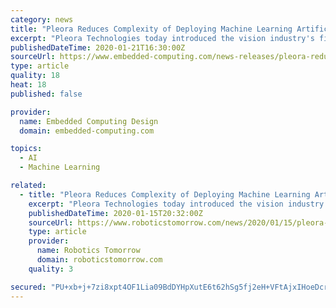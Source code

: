 ```yaml
---
category: news
title: "Pleora Reduces Complexity of Deploying Machine Learning Artificial Intelligence for Quality Inspection"
excerpt: "Pleora Technologies today introduced the vision industry's first artificial intelligence (AI) platform that simplifies the deployment of advanced machine learning capabilities to improve the reliability and lower the cost of visual quality inspection. The company will be demonstrating its new embedded AI Gateway at SPIE Photonics West 2020 ..."
publishedDateTime: 2020-01-21T16:30:00Z
sourceUrl: https://www.embedded-computing.com/news-releases/pleora-reduces-complexity-of-deploying-machine-learning-artificial-intelligence-for-quality-inspection
type: article
quality: 18
heat: 18
published: false

provider:
  name: Embedded Computing Design
  domain: embedded-computing.com

topics:
  - AI
  - Machine Learning

related:
  - title: "Pleora Reduces Complexity of Deploying Machine Learning Artificial Intelligence for Quality Inspection"
    excerpt: "Pleora Technologies today introduced the vision industry's first artificial intelligence (AI) platform that simplifies the deployment of ... Venture Capital-as-a-Service (VCaaS) How to Make Autonomous Driving Safe 5 More Ways Robots Keep People Safe British Airways Deploys Drones For Inventory Counts At Its Air Cargo Company Robots on the ..."
    publishedDateTime: 2020-01-15T20:32:00Z
    sourceUrl: https://www.roboticstomorrow.com/news/2020/01/15/pleora-reduces-complexity-of-deploying-machine-learning-artificial-intelligence-for-quality-inspection/14672/
    type: article
    provider:
      name: Robotics Tomorrow
      domain: roboticstomorrow.com
    quality: 3

secured: "PU+xb+j+7zi8xpt4OF1Lia09BdDYHpXutE6t62hSg5fj2eH+VFtAjxIHoeDcrptZFfrWZolm31qWmXto4Es4AIzAUgDGnmjXHVUBB264PeSezKHxPdziYEaxI2A45mMEgmhIMTUwzCv0RQiX/a/MHcFzAnWdOYk8uMUnPKMar5YKJrjie7Xr5Qvyv7JsO9APotPdr1aVs2MtdQcSxu/j0HFQ5U77MhFhEwgBscsd5SsBDDIQqUdPQxlMZkuMuM+5ISA8n0HSvlGat/+uAGhIUm4u3kCO6FnmbqoyhUqrI07JySTFSM7JxuBwVBtoc+8Zf2LlN09BWozUslF7tcqGgRj1y3ho7ZiUKJjjWQfucDHfTlGDvzJ4DM8SvBdhy1FuKMG92GBKzqlsQc1Jlq3IaCdDkClZeUktcafROGGam1DyuDWx3NZE7obzDR+UNF++hNn21riw1q9Fhn/Y+48a4Q==;StZU1UwsJ8r4lp2IOrH2gw=="
---
```


